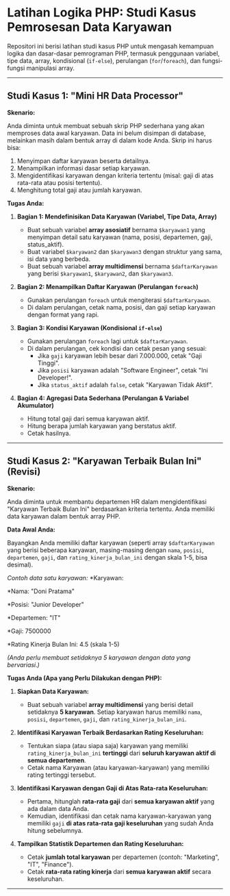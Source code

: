 # Latihan Logika PHP: Studi Kasus Pemrosesan Data Karyawan

Repositori ini berisi latihan studi kasus PHP untuk mengasah kemampuan logika dan dasar-dasar pemrograman PHP, termasuk penggunaan variabel, tipe data, array, kondisional (`if-else`), perulangan (`for`/`foreach`), dan fungsi-fungsi manipulasi array.

---

## Studi Kasus 1: "Mini HR Data Processor"

**Skenario:**

Anda diminta untuk membuat sebuah skrip PHP sederhana yang akan memproses data awal karyawan. Data ini belum disimpan di database, melainkan masih dalam bentuk array di dalam kode Anda. Skrip ini harus bisa:

1.  Menyimpan daftar karyawan beserta detailnya.
2.  Menampilkan informasi dasar setiap karyawan.
3.  Mengidentifikasi karyawan dengan kriteria tertentu (misal: gaji di atas rata-rata atau posisi tertentu).
4.  Menghitung total gaji atau jumlah karyawan.

**Tugas Anda:**

1.  **Bagian 1: Mendefinisikan Data Karyawan (Variabel, Tipe Data, Array)**

    - Buat sebuah variabel **array asosiatif** bernama `$karyawan1` yang menyimpan detail satu karyawan (nama, posisi, departemen, gaji, status_aktif).
    - Buat variabel `$karyawan2` dan `$karyawan3` dengan struktur yang sama, isi data yang berbeda.
    - Buat sebuah variabel **array multidimensi** bernama `$daftarKaryawan` yang berisi `$karyawan1`, `$karyawan2`, dan `$karyawan3`.

2.  **Bagian 2: Menampilkan Daftar Karyawan (Perulangan `foreach`)**

    - Gunakan perulangan `foreach` untuk mengiterasi `$daftarKaryawan`.
    - Di dalam perulangan, cetak nama, posisi, dan gaji setiap karyawan dengan format yang rapi.

3.  **Bagian 3: Kondisi Karyawan (Kondisional `if-else`)**

    - Gunakan perulangan `foreach` lagi untuk `$daftarKaryawan`.
    - Di dalam perulangan, cek kondisi dan cetak pesan yang sesuai:
      - Jika `gaji` karyawan lebih besar dari 7.000.000, cetak "Gaji Tinggi".
      - Jika `posisi` karyawan adalah "Software Engineer", cetak "Ini Developer!".
      - Jika `status_aktif` adalah `false`, cetak "Karyawan Tidak Aktif".

4.  **Bagian 4: Agregasi Data Sederhana (Perulangan & Variabel Akumulator)**
    - Hitung total gaji dari semua karyawan aktif.
    - Hitung berapa jumlah karyawan yang berstatus aktif.
    - Cetak hasilnya.

---

## Studi Kasus 2: "Karyawan Terbaik Bulan Ini" (Revisi)

**Skenario:**

Anda diminta untuk membantu departemen HR dalam mengidentifikasi "Karyawan Terbaik Bulan Ini" berdasarkan kriteria tertentu. Anda memiliki data karyawan dalam bentuk array PHP.

**Data Awal Anda:**

Bayangkan Anda memiliki daftar karyawan (seperti array `$daftarKaryawan` yang berisi beberapa karyawan, masing-masing dengan `nama`, `posisi`, `departemen`, `gaji`, dan `rating_kinerja_bulan_ini` dengan skala 1-5, bisa desimal).

_Contoh data satu karyawan:_
\*Karyawan:

\*Nama: "Doni Pratama"

\*Posisi: "Junior Developer"

\*Departemen: "IT"

\*Gaji: 7500000

\*Rating Kinerja Bulan Ini: 4.5 (skala 1-5)

_(Anda perlu membuat setidaknya 5 karyawan dengan data yang bervariasi.)_

**Tugas Anda (Apa yang Perlu Dilakukan dengan PHP):**

1.  **Siapkan Data Karyawan:**

    - Buat sebuah variabel **array multidimensi** yang berisi detail setidaknya **5 karyawan**. Setiap karyawan harus memiliki `nama`, `posisi`, `departemen`, `gaji`, dan `rating_kinerja_bulan_ini`.

2.  **Identifikasi Karyawan Terbaik Berdasarkan Rating Keseluruhan:**

    - Tentukan siapa (atau siapa saja) karyawan yang memiliki `rating_kinerja_bulan_ini` **tertinggi** dari **seluruh karyawan aktif di semua departemen**.
    - Cetak nama Karyawan (atau karyawan-karyawan) yang memiliki rating tertinggi tersebut.

3.  **Identifikasi Karyawan dengan Gaji di Atas Rata-rata Keseluruhan:**

    - Pertama, hitunglah **rata-rata gaji** dari **semua karyawan aktif** yang ada dalam data Anda.
    - Kemudian, identifikasi dan cetak nama karyawan-karyawan yang memiliki `gaji` **di atas rata-rata gaji keseluruhan** yang sudah Anda hitung sebelumnya.

4.  **Tampilkan Statistik Departemen dan Rating Keseluruhan:**
    - Cetak **jumlah total karyawan** per departemen (contoh: "Marketing", "IT", "Finance").
    - Cetak **rata-rata rating kinerja** dari **semua karyawan aktif** secara keseluruhan.

---
